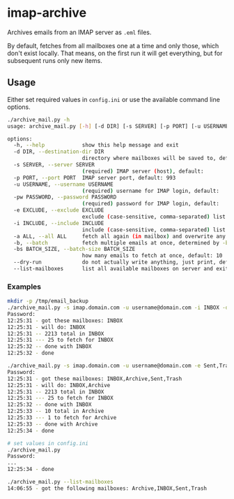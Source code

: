 # imap-archive

Archives emails from an IMAP server as `.eml` files.

By default, fetches from all mailboxes one at a time and only those, which don't exist locally.
That means, on the first run it will get everything, but for subsequent runs only new items.

## Usage

Either set required values in `config.ini` or use the available command line options.

```bash
./archive_mail.py -h
usage: archive_mail.py [-h] [-d DIR] [-s SERVER] [-p PORT] [-u USERNAME] [-pw PASSWORD] [-e EXCLUDE | -i INCLUDE] [-a ALL] [-b] [-bs BATCH_SIZE] [--dry-run] [--list-mailboxes]

options:
  -h, --help            show this help message and exit
  -d DIR, --destination-dir DIR
                        directory where mailboxes will be saved to, default: '.'
  -s SERVER, --server SERVER
                        (required) IMAP server (host), default:
  -p PORT, --port PORT  IMAP server port, default: 993
  -u USERNAME, --username USERNAME
                        (required) username for IMAP login, default:
  -pw PASSWORD, --password PASSWORD
                        (required) password for IMAP login, default:
  -e EXCLUDE, --exclude EXCLUDE
                        exclude (case-sensitive, comma-separated) list of mailboxes, e.g. 'Trash,Junk', default:
  -i INCLUDE, --include INCLUDE
                        include (case-sensitive, comma-separated) list of mailboxes, e.g. 'INBOX,Archive', default: all
  -a ALL, --all ALL     fetch all again (in mailbox) and overwrite any existing files, default: false
  -b, --batch           fetch multiple emails at once, determined by -bs / --batch-size, default: true
  -bs BATCH_SIZE, --batch-size BATCH_SIZE
                        how many emails to fetch at once, default: 10
  --dry-run             do not actually write anything, just print, default: false
  --list-mailboxes      list all available mailboxes on server and exit, default: false
```

### Examples

```bash
mkdir -p /tmp/email_backup
./archive_mail.py -s imap.domain.com -u username@domain.com -i INBOX -d /tmp/email_backup
Password: 
12:25:31 - got these mailboxes: INBOX
12:25:31 - will do: INBOX
12:25:31 -- 2213 total in INBOX
12:25:31 --- 25 to fetch for INBOX
12:25:32 -- done with INBOX
12:25:32 - done
```

```bash
./archive_mail.py -s imap.domain.com -u username@domain.com -e Sent,Trash
Password:
12:25:31 - got these mailboxes: INBOX,Archive,Sent,Trash
12:25:31 - will do: INBOX,Archive
12:25:31 -- 2213 total in INBOX
12:25:31 --- 25 to fetch for INBOX
12:25:32 -- done with INBOX
12:25:33 -- 10 total in Archive
12:25:33 --- 1 to fetch for Archive
12:25:33 -- done with Archive
12:25:34 - done
```

```bash
# set values in config.ini
./archive_mail.py
Password: 
...
12:25:34 - done
```

```bash
./archive_mail.py --list-mailboxes
14:06:55 - got the following mailboxes: Archive,INBOX,Sent,Trash
```
